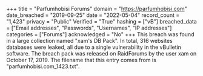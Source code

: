 +++
title = "Parfumhobisi Forums"
domain = "https://parfumhobisi.com"
date_breached = "2019-09-25"
date = "2022-05-04"
record_count = "1,423"
privacy = "Public"
Verified = "True"
hashing = ["vB"]
breached_data = ["Email addresses", "Passwords", "Usernames", "IP addresses"]
categories = ["Forums"]
acknowledged = "No"
+++
This breach was found in a large collection named "xam's DB Pack". In total, 316 websites databases were leaked, all due to a single vulnerability in the vBulletin software. The breach pack was released on RaidForums by the user xam on October 17, 2019. The filename that this entry comes from is "parfumhobisi.com_1423.txt".
